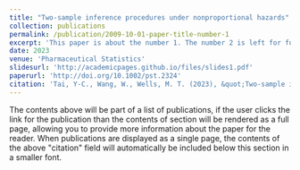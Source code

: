 ```yaml
---
title: "Two-sample inference procedures under nonproportional hazards"
collection: publications
permalink: /publication/2009-10-01-paper-title-number-1
excerpt: 'This paper is about the number 1. The number 2 is left for future work.'
date: 2023
venue: 'Pharmaceutical Statistics'
slidesurl: 'http://academicpages.github.io/files/slides1.pdf'
paperurl: 'http://doi.org/10.1002/pst.2324'
citation: 'Tai, Y-C., Wang, W., Wells, M. T. (2023), &quot;Two-sample inference procedures under nonproportional hazards,&quot; <i>Pharmaceutical Statistics</i>, 22(6), 1016-1030.'
---
```


The contents above will be part of a list of publications, if the user clicks the link for the publication than the contents of section will be rendered as a full page, allowing you to provide more information about the paper for the reader. When publications are displayed as a single page, the contents of the above "citation" field will automatically be included below this section in a smaller font.